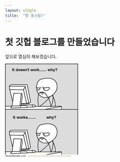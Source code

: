 ```yaml
---
layout: single
title:  "첫 포스팅!"
---
```


# 첫 깃헙 블로그를 만들었습니다

앞으로 열심히 해보겠습니다.

![test](../images/2022-01-02-first/test.jpg)
